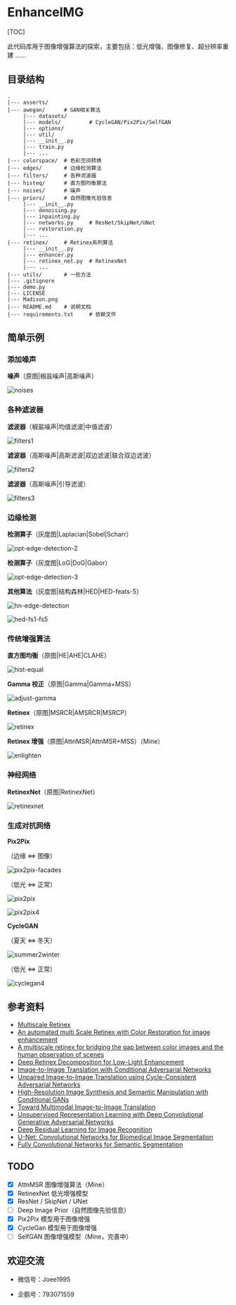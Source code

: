 # EnhanceIMG

[TOC]

此代码库用于图像增强算法的探索，主要包括：低光增强、图像修复、超分辨率重建 …… 

## 目录结构

```
.
|--- asserts/
|--- awegan/      # GAN相关算法
     |--- datasets/
     |--- models/         # CycleGAN/Pix2Pix/SelfGAN
     |--- options/
     |--- util/
     |--- __init__.py
     |--- train.py
     |--- ...
|--- colorspace/  # 色彩空间转换
|--- edges/       # 边缘检测算法
|--- filters/     # 各种滤波器
|--- histeq/      # 直方图均衡算法
|--- noises/      # 噪声
|--- priors/      # 自然图像先验信息
     |--- __init__.py
     |--- denoising.py
     |--- inpainting.py
     |--- networks.py     # ResNet/SkipNet/UNet
     |--- restoration.py
     |--- ...
|--- retinex/     # Retinex系列算法
     |--- __init__.py
     |--- enhancer.py
     |--- retinex_net.py  # RetinexNet
     |--- ...
|--- utils/       # 一些方法
|--- .gitignore
|--- demo.py
|--- LICENSE
|--- Madison.png
|--- README.md    # 说明文档
|--- requirements.txt     # 依赖文件
```

## 简单示例

### 添加噪声

**噪声**（原图|椒盐噪声|高斯噪声）

![noises](https://cdn.jsdelivr.net/gh/atomicoo/picture-bed@latest/2021/04/1619614042-noises.png)

### 各种滤波器

**滤波器**（椒盐噪声|均值滤波|中值滤波）

![filters1](https://cdn.jsdelivr.net/gh/atomicoo/picture-bed@latest/2021/04/1619614242-filters1.png)

**滤波器**（高斯噪声|高斯滤波|双边滤波|联合双边滤波）

![filters2](https://cdn.jsdelivr.net/gh/atomicoo/picture-bed@latest/2021/04/1619614258-filters2.png)

**滤波器**（高斯噪声|引导滤波）

![filters3](https://cdn.jsdelivr.net/gh/atomicoo/picture-bed@latest/2021/04/1619614271-filters3.png)

### 边缘检测

**检测算子**（灰度图|Laplacian|Sobel|Scharr）

![opt-edge-detection-2](https://cdn.jsdelivr.net/gh/atomicoo/picture-bed@latest/2021/05/1619852372-opt-edge-detection-2.png)

**检测算子**（灰度图|LoG|DoG|Gabor）

![opt-edge-detection-3](https://cdn.jsdelivr.net/gh/atomicoo/picture-bed@latest/2021/05/1620812279-opt-edge-detection-3.png)

**其他算法**（灰度图|结构森林|HED|HED-feats-5）

![hn-edge-detection](https://cdn.jsdelivr.net/gh/atomicoo/picture-bed@latest/2021/05/1619852478-hn-edge-detection.png)

![hed-fs1-fs5](https://cdn.jsdelivr.net/gh/atomicoo/picture-bed@latest/2021/05/1619955819-hed-fs1-fs5.png)

### 传统增强算法

**直方图均衡**（原图|HE|AHE|CLAHE）

![hist-equal](https://cdn.jsdelivr.net/gh/atomicoo/picture-bed@latest/2021/04/1619614292-hist-equal.png)

**Gamma 校正**（原图|Gamma|Gamma+MSS）

![adjust-gamma](https://cdn.jsdelivr.net/gh/atomicoo/picture-bed@latest/2021/04/1619684267-adjust-gamma.png)

**Retinex**（原图|MSRCR|AMSRCR|MSRCP）

![retinex](https://cdn.jsdelivr.net/gh/atomicoo/picture-bed@latest/2021/04/1619614304-retinex.png)

**Retinex 增强**（原图|AttnMSR|AttnMSR+MSS）（Mine）

![enlighten](https://cdn.jsdelivr.net/gh/atomicoo/picture-bed@latest/2021/04/1619614316-enlighten.png)

### 神经网络

**RetinexNet**（原图|RetinexNet）

![retinexnet](https://cdn.jsdelivr.net/gh/atomicoo/picture-bed@latest/2021/04/1619668202-retinexnet.png)

### 生成对抗网络

**Pix2Pix**

（边缘 <=> 图像）

![pix2pix-facades](https://cdn.jsdelivr.net/gh/atomicoo/picture-bed@latest/2021/05/1620004141-pix2pix-facades.png)

（低光 <=> 正常）

![pix2pix](https://cdn.jsdelivr.net/gh/atomicoo/picture-bed@latest/2021/05/1619955841-pix2pix.png)

![pix2pix4](https://cdn.jsdelivr.net/gh/atomicoo/picture-bed@latest/2021/05/1620038713-pix2pix4.png)

**CycleGAN**

（夏天 <=> 冬天）

![summer2winter](https://cdn.jsdelivr.net/gh/atomicoo/picture-bed@latest/2021/05/1619937669-summer2winter.png)

（低光 <=> 正常）

![cyclegan4](https://cdn.jsdelivr.net/gh/atomicoo/picture-bed@latest/2021/05/1620037334-cyclegan4.png)

## 参考资料

- [Multiscale Retinex](http://www.ipol.im/pub/art/2014/107/)
- [An automated multi Scale Retinex with Color Restoration for image enhancement](http://ieeexplore.ieee.org/document/6176791/)
- [A multiscale retinex for bridging the gap between color images and the human observation of scenes](http://ieeexplore.ieee.org/document/597272/)
- [Deep Retinex Decomposition for Low-Light Enhancement](https://arxiv.org/abs/1808.04560)
- [Image-to-Image Translation with Conditional Adversarial Networks](https://arxiv.org/abs/1611.07004)
- [Unpaired Image-to-Image Translation using Cycle-Consistent Adversarial Networks](https://arxiv.org/abs/1703.10593)
- [High-Resolution Image Synthesis and Semantic Manipulation with Conditional GANs](https://arxiv.org/abs/1711.11585)
- [Toward Multimodal Image-to-Image Translation](https://arxiv.org/abs/1711.11586)
- [Unsupervised Representation Learning with Deep Convolutional Generative Adversarial Networks](https://arxiv.org/abs/1511.06434)
- [Deep Residual Learning for Image Recognition](https://arxiv.org/abs/1512.03385)
- [U-Net: Convolutional Networks for Biomedical Image Segmentation](https://arxiv.org/abs/1505.04597)
- [Fully Convolutional Networks for Semantic Segmentation](https://arxiv.org/abs/1605.06211v1)

## TODO

- [x] AttnMSR 图像增强算法（Mine）
- [x] RetinexNet 低光增强模型
- [x] ResNet / SkipNet / UNet
- [ ] Deep Image Prior（自然图像先验信息）
- [x] Pix2Pix 模型用于图像增强
- [x] CycleGan 模型用于图像增强
- [ ] SelfGAN 图像增强模型（Mine，完善中）

## 欢迎交流

- 微信号：Joee1995

- 企鹅号：793071559

